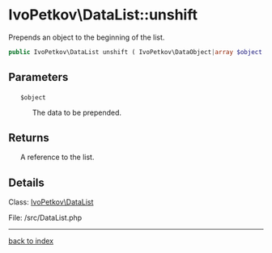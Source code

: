 # IvoPetkov\DataList::unshift

Prepends an object to the beginning of the list.

```php
public IvoPetkov\DataList unshift ( IvoPetkov\DataObject|array $object )
```

## Parameters

&nbsp;&nbsp;&nbsp;&nbsp;&nbsp;&nbsp;`$object`

&nbsp;&nbsp;&nbsp;&nbsp;&nbsp;&nbsp;&nbsp;&nbsp;&nbsp;&nbsp;&nbsp;&nbsp;The data to be prepended.

## Returns

&nbsp;&nbsp;&nbsp;&nbsp;&nbsp;&nbsp;A reference to the list.

## Details

Class: [IvoPetkov\DataList](ivopetkov.datalist.class.md)

File: /src/DataList.php

---

[back to index](index.md)


